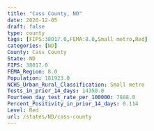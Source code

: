 ```yaml
---
title: "Cass County, ND"
date: 2020-12-05
draft: false
type: county
tags: [FIPS:38017.0,FEMA:8.0,Small metro,Red]
categories: [ND]
County: Cass County
State: ND
FIPS: 38017.0
FEMA_Region: 8.0
Population: 181923.0
NCHS_Urban_Rural_Classification: Small metro
Tests_in_prior_14_days: 14350.0
Fourteen_day_test_rate_per_100000: 7888.0
Percent_Positivity_in_prior_14_days: 0.114
Level: Red
url: /states/ND/cass-county
---
```



